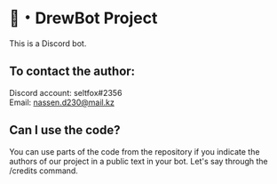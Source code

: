 # 🦊・DrewBot Project
This is a Discord bot.
## To contact the author:
Discord account: seltfox#2356\
Email: nassen.d230@mail.kz

## Can I use the code?
You can use parts of the code from the repository if you indicate the authors of our project in a public text in your bot. Let's say through the /credits command.
